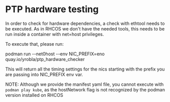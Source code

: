 PTP hardware testing
====================

In order to check for hardware dependencies, a check with ethtool needs to be
executed. As in RHCOS we don't have the needed tools, this needs to be run
inside a container with net=host privileges.

To execute that, please run:

podman run --net0host --env NIC_PREFIX=eno quay.io/yrobla/ptp_hardware_checker

This will return all the timing settings for the nics starting with
the prefix you are passing into NIC_PREFIX env var.

NOTE: Although we provide the manifest yaml file, you cannot execute with
`podman play kube`, as the hostNetwork flag is not recognized by the
podman version installed on RHCOS
